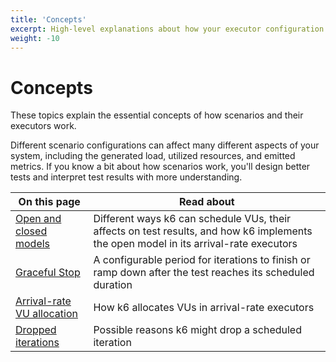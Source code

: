 ```yaml
---
title: 'Concepts'
excerpt: High-level explanations about how your executor configuration can change the test execution and test results
weight: -10
---
```


# Concepts

These topics explain the essential concepts of how scenarios and their executors work.

Different scenario configurations can affect many different aspects of your system,
including the generated load, utilized resources, and emitted metrics.
If you know a bit about how scenarios work, you'll design better tests and interpret test results with more understanding.

| On this page                                                                                                                  | Read about                                                                                                                            |
| ----------------------------------------------------------------------------------------------------------------------------- | ------------------------------------------------------------------------------------------------------------------------------------- |
| [Open and closed models](https://grafana.com/docs/k6/<K6_VERSION>/using-k6/scenarios/concepts/open-vs-closed)                 | Different ways k6 can schedule VUs, their affects on test results, and how k6 implements the open model in its arrival-rate executors |
| [Graceful Stop](https://grafana.com/docs/k6/<K6_VERSION>/using-k6/scenarios/concepts/graceful-stop)                           | A configurable period for iterations to finish or ramp down after the test reaches its scheduled duration                             |
| [Arrival-rate VU allocation](https://grafana.com/docs/k6/<K6_VERSION>/using-k6/scenarios/concepts/arrival-rate-vu-allocation) | How k6 allocates VUs in arrival-rate executors                                                                                        |
| [Dropped iterations](https://grafana.com/docs/k6/<K6_VERSION>/using-k6/scenarios/concepts/dropped-iterations)                 | Possible reasons k6 might drop a scheduled iteration                                                                                  |
